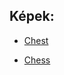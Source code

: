  ## Képek:

* [Chest](https://vectorportal.com/vector/treasure-chest-with-coins/31334)

* [Chess](https://openclipart.org/detail/232908/rook-chess-piece)
